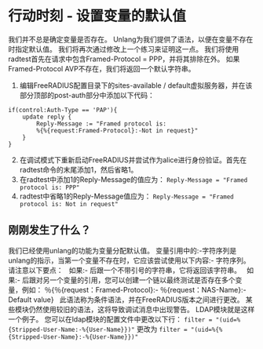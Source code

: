 # 行动时刻 - 设置变量的默认值

我们并不总是确定变量是否存在。 Unlang为我们提供了语法，以便在变量不存在时指定默认值。 我们将再次通过修改上一个练习来证明这一点。 我们将使用radtest首先在请求中包含Framed-Protocol = PPP，并将其排除在外。 如果Framed-Protocol AVP不存在，我们将返回一个默认字符串。

1. 编辑FreeRADIUS配置目录下的sites-available / default虚拟服务器，并在该部分顶部的post-auth部分中添加以下代码：
```
if(control:Auth-Type == 'PAP'){
	update reply {
		Reply-Message := "Framed protocol is:
		%{%{request:Framed-Protocol}:-Not in request}"
	}
}
```
2. 在调试模式下重新启动FreeRADIUS并尝试作为alice进行身份验证。首先在radtest命令的末尾添加1，然后省略1。
3. 在radtest中添加1的Reply-Message的值应为：
`Reply-Message = "Framed protocol is: PPP"`
4. radtest中省略1的Reply-Message值应为：
`Reply-Message = "Framed protocol is: Not in request"`

## 刚刚发生了什么？
我们已经使用unlang的功能为变量分配默认值。
 变量引用中的:-字符序列是unlang的指示，当第一个变量不存在时，它应该尝试使用以下内容:- 字符序列。 请注意以下要点：
  如果:- 后跟一个不带引号的字符串，它将返回该字符串。
  如果:- 后跟对另一个变量的引用，您可以创建一个链以最终测试是否存在多个变量，例如：
％{％{request：Framed-Protocol}:- ％{request：NAS-Name}:- Default value}
  此语法称为条件语法，并在FreeRADIUS版本之间进行更改。  某些模块仍然使用较旧的语法，这将导致调试消息中出现警告。 LDAP模块就是这样一个例子。
您可以在ldap模块的配置文件中更改以下行：
`filter = "(uid=%{Stripped-User-Name:-%{User-Name}})"`
更改为
`filter = "(uid=%{%{Stripped-User-Name}:-%{User-Name}})"`
